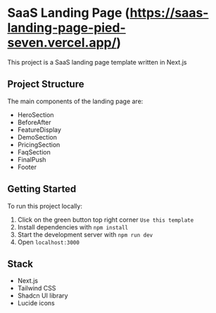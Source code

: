 # SaaS Landing Page (https://saas-landing-page-pied-seven.vercel.app/)

This project is a SaaS landing page template written in Next.js

## Project Structure

The main components of the landing page are:

- HeroSection
- BeforeAfter
- FeatureDisplay
- DemoSection
- PricingSection
- FaqSection
- FinalPush
- Footer

## Getting Started

To run this project locally:

1. Click on the green button top right corner `Use this template`
2. Install dependencies with `npm install`
3. Start the development server with `npm run dev`
4. Open `localhost:3000`

## Stack

- Next.js
- Tailwind CSS
- Shadcn UI library
- Lucide icons
